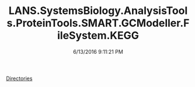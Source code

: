 ﻿---
title: LANS.SystemsBiology.AnalysisTools.ProteinTools.SMART.GCModeller.FileSystem.KEGG
date: 6/13/2016 9:11:21 PM
---

[Directories](T-LANS.SystemsBiology.AnalysisTools.ProteinTools.SMART.GCModeller.FileSystem.KEGG.Directories.html)
